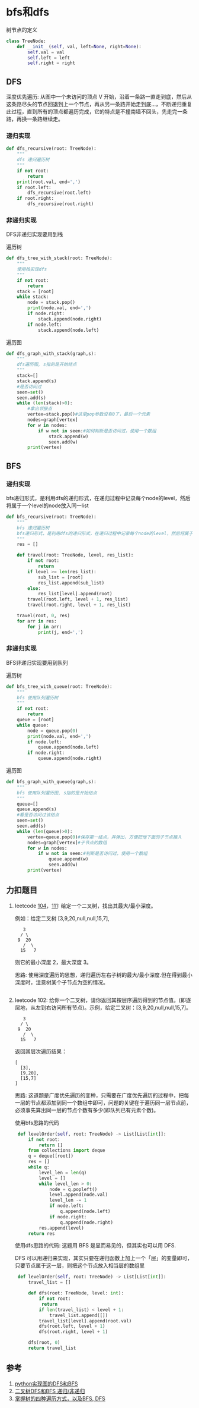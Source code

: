 # bfs和dfs

树节点的定义
```python
class TreeNode:
    def __init__(self, val, left=None, right=None):
        self.val = val
        self.left = left
        self.right = right
```


## DFS

深度优先遍历: 从图中一个未访问的顶点 V 开始，沿着一条路一直走到底，然后从这条路尽头的节点回退到上一个节点，再从另一条路开始走到底...，不断递归重复此过程，直到所有的顶点都遍历完成，它的特点是不撞南墙不回头，先走完一条路，再换一条路继续走。

### 递归实现

```python
def dfs_recursive(root: TreeNode):
    """
    dfs 递归遍历树
    """
    if not root:
        return
    print(root.val, end=',')
    if root.left:
        dfs_recursive(root.left)
    if root.right:
        dfs_recursive(root.right)
```

### 非递归实现

DFS非递归实现要用到栈

遍历树
```python
def dfs_tree_with_stack(root: TreeNode):
    """
    使用栈实现dfs
    """
    if not root:
        return
    stack = [root]
    while stack:
        node = stack.pop()
        print(node.val, end=',')
        if node.right:
            stack.append(node.right)
        if node.left:
            stack.append(node.left)
```

遍历图
```python
def dfs_graph_with_stack(graph,s):
    """
    dfs遍历图, s指的是开始结点
    """
    stack=[]
    stack.append(s)
    #是否访问过
    seen=set()
    seen.add(s)
    while (len(stack)>0):
        #拿出邻接点
        vertex=stack.pop()#这里pop参数没有0了，最后一个元素
        nodes=graph[vertex]
        for w in nodes:
            if w not in seen:#如何判断是否访问过，使用一个数组
                stack.append(w)
                seen.add(w)
        print(vertex)
```

## BFS

### 递归实现

bfs递归形式，是利用dfs的递归形式，在递归过程中记录每个node的level，然后将属于一个level的node放入同一list

```python
def bfs_recursive(root: TreeNode):
    """
    bfs 递归遍历树
    bfs递归形式，是利用dfs的递归形式，在递归过程中记录每个node的level，然后将属于一个level的node放入同一list
    """
    res = []

    def travel(root: TreeNode, level, res_list):
        if not root:
            return
        if level >= len(res_list):
            sub_list = [root]
            res_list.append(sub_list)
        else:
            res_list[level].append(root)
        travel(root.left, level + 1, res_list)
        travel(root.right, level + 1, res_list)

    travel(root, 0, res)
    for arr in res:
        for j in arr:
            print(j, end=',')
```


### 非递归实现

BFS非递归实现要用到队列


遍历树
```python
def bfs_tree_with_queue(root: TreeNode):
    """
    bfs 使用队列遍历树
    """
    if not root:
        return
    queue = [root]
    while queue:
        node = queue.pop(0)
        print(node.val, end=',')
        if node.left:
            queue.append(node.left)
        if node.right:
            queue.append(node.right)
```

遍历图
```python
def bfs_graph_with_queue(graph,s):
    """
    bfs 使用队列遍历图, s指的是开始结点
    """
    queue=[]
    queue.append(s)
    #看是否访问过该结点
    seen=set()
    seen.add(s)
    while (len(queue)>0):
        vertex=queue.pop(0)#保存第一结点，并弹出，方便把他下面的子节点接入
        nodes=graph[vertex]#子节点的数组
        for w in nodes:
            if w not in seen:#判断是否访问过，使用一个数组
                queue.append(w)
                seen.add(w)
        print(vertex)       
```

## 力扣题目

1. leetcode [104](https://leetcode-cn.com/problems/maximum-depth-of-binary-tree/)，[111](https://leetcode-cn.com/problems/minimum-depth-of-binary-tree/): 给定一个二叉树，找出其最大/最小深度。 

   例如：给定二叉树 [3,9,20,null,null,15,7],

   ```
      3 
     / \ 
    9  20 
      /  \ 
     15   7 
   ```

   则它的最小深度 2，最大深度 3。

   思路: 使用深度遍历的思想，递归遍历左右子树的最大/最小深度.但在得到最小深度时，注意树某个子节点为空的情况。

   ```java
   
   ```
   
2. leetcode 102: 给你一个二叉树，请你返回其按层序遍历得到的节点值。(即逐层地，从左到右访问所有节点)。示例，给定二叉树：[3,9,20,null,null,15,7]。

   ```
      3 
     / \ 
    9  20 
      /  \ 
     15   7 
   ```

   返回其层次遍历结果：

   ```
   [ 
     [3], 
     [9,20], 
     [15,7] 
   ] 
   ```
   
   思路: 这道题是广度优先遍历的变种，只需要在广度优先遍历的过程中，把每一层的节点都添加到同一个数组中即可，问题的关键在于遍历同一层节点前，必须事先算出同一层的节点个数有多少(即队列已有元素个数)。
   
   使用bfs思路的代码
   
   ```python
    def levelOrder(self, root: TreeNode) -> List[List[int]]:
        if not root:
            return []
        from collections import deque
        q = deque([root])
        res = []
        while q:
            level_len = len(q)
            level = []
            while level_len > 0:
                node = q.popleft()
                level.append(node.val)
                level_len -= 1
                if node.left:
                    q.append(node.left)
                if node.right:
                    q.append(node.right)
            res.append(level)
        return res
   ```
   
   使用dfs思路的代码: 这题用 BFS 是显而易见的，但其实也可以用 DFS. 
   
   DFS 可以用递归来实现，其实只要在递归函数上加上一个「层」的变量即可，只要节点属于这一层，则把这个节点放入相当层的数组里
   
   ```python
    def levelOrder(self, root: TreeNode) -> List[List[int]]:
        travel_list = []
   
        def dfs(root: TreeNode, level: int):
            if not root:
             return
            if len(travel_list) < level + 1:
                travel_list.append([])
            travel_list[level].append(root.val)
            dfs(root.left, level + 1)
            dfs(root.right, level + 1)
   
        dfs(root, 0)
        return travel_list
    ```


## 参考

1. [python实现图的DFS和BFS](https://blog.csdn.net/weizhifei1234/article/details/88787352)
2. [二叉树DFS和BFS 递归/非递归](https://blog.csdn.net/l947069962/article/details/84786140)
3. [掌握树的四种遍历方式，以及BFS, DFS](https://cloud.tencent.com/developer/column/85153)
